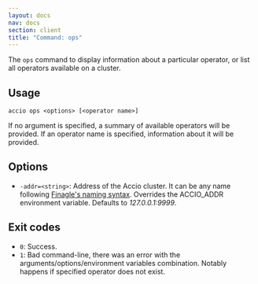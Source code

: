 ```yaml
---
layout: docs
nav: docs
section: client
title: "Command: ops"
---
```


The `ops` command to display information about a particular operator, or list all operators available on a cluster.

## Usage
```
accio ops <options> [<operator name>]
```

If no argument is specified, a summary of available operators will be provided.
If an operator name is specified, information about it will be provided.

## Options
* `-addr=<string>`: Address of the Accio cluster. It can be any name following [Finagle's naming syntax](https://twitter.github.io/finagle/guide/Names.html).
Overrides the ACCIO_ADDR environment variable. Defaults to *127.0.0.1:9999*.

## Exit codes
* `0`: Success.
* `1`: Bad command-line, there was an error with the arguments/options/environment variables combination.
Notably happens if specified operator does not exist.
